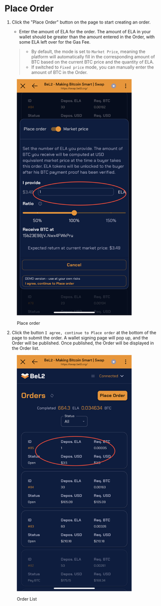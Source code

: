 # Place Order

1.  Click the "Place Order" button on the page to start creating an order.

    * Enter the amount of ELA for the order. The amount of ELA in your wallet should be greater than the amount entered in the Order, with some ELA left over for the Gas Fee.

    > * By default, the mode is set to `Market Price`, meaning the platform will automatically fill in the corresponding amount of BTC based on the current BTC price and the quantity of ELA.
    > * If switched to `Fixed price` mode, you can manually enter the amount of BTC in the Order.

<figure><img src="../../../../.gitbook/assets/IMG_590A5454AD79-1.jpeg" alt="" width="375"><figcaption><p>Place order</p></figcaption></figure>



2. Click the button `I agree, continue to Place order` at the bottom of the page to submit the order. A wallet signing page will pop up, and the Order will be published. Once published, the Order will be displayed in the Order list.

<figure><img src="../../../../.gitbook/assets/IMG_FDDF248D9978-1 2.jpeg" alt="" width="375"><figcaption><p>Order List</p></figcaption></figure>
